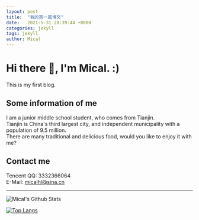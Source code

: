 ```yaml
---
layout: post
title:  "我的第一篇博文"
date:   2021-5-31 20:39:44 +0800
categories: jekyll
tags: jekyll
author: Mical
---
```


# Hi there 👋, I'm Mical. :)

This is my first blog.

## Some information of me

I am a junior middle school student, who comes from Tianjin.<br>
Tianjin is China's third largest city, and independent municipality with a population of 9.5 million.<br>
There are many traditional and delicious food, would you like to enjoy it with me?

## Contact me
Tencent QQ: 3332366064<br>
E-Mail: micalhl@sina.cn

--------

![Mical's Github Stats](https://github-readme-stats.vercel.app/api?username=Micalhl&show_icons=true&theme=tokyonight)

[![Top Langs](https://github-readme-stats.vercel.app/api/top-langs/?username=Micalhl&layout=compact&theme=tokyonight)](https://github.com/Micalhl)
